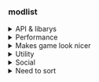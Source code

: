 ### modlist

<details><summary>API & libarys </summary>

Architectury API - https://modrinth.com/mod/architectury-api

Custom Entity Models - https://modrinth.com/mod/cem

DashLoader- https://modrinth.com/mod/dashloader

Fabric API - https://modrinth.com/mod/fabric-api

Fabric Language Kotlin - https://modrinth.com/mod/fabric-language-kotlin

Forge Config API Port - https://modrinth.com/mod/forge-config-api-port

MagicLib - https://modrinth.com/mod/magiclib

Main Menu Credits - https://modrinth.com/mod/main-menu-credits

Puzzle - https://modrinth.com/mod/puzzle

YetAnotherConfigLib - https://modrinth.com/mod/yacl

</details>

<details><summary>Performance</summary>

Audio Engine Tweaks - https://modrinth.com/mod/audio-engine-tweaks

Concurrent Chunk Management Engine (Fabric) - https://modrinth.com/mod/c2me-fabric

Cull Less Leaves - https://modrinth.com/mod/cull-less-leaves

Debugify - https://modrinth.com/mod/debugify

Dynamic FPS - https://modrinth.com/mod/dynamic-fps

Entity Collision FPS Fix - https://modrinth.com/mod/entity-collision-fps-fix

EntityCulling - https://modrinth.com/mod/entityculling

Exordium - https://modrinth.com/mod/exordium

FastAnim - https://modrinth.com/mod/fastanim

Fastload - https://modrinth.com/mod/fastload

ImmediatelyFast - https://modrinth.com/mod/immediatelyfast]"

Indium - https://modrinth.com/mod/indium

Language Reload - https://modrinth.com/mod/language-reload

LazyDFU - https://modrinth.com/mod/lazydfu

Lithium - https://modrinth.com/mod/lithium

Memory Leak Fix - https://modrinth.com/mod/memoryleakfix

More Culling - https://modrinth.com/mod/moreculling

Noxesium - https://modrinth.com/mod/noxesium

Raknetify - https://modrinth.com/mod/raknetify

Raknetify - https://modrinth.com/mod/raknetify

Smooth Boot (Fabric) - https://modrinth.com/mod/smoothboot-fabric

Sodium - https://modrinth.com/mod/sodium

Starlight (Fabric) - https://modrinth.com/mod/starlight

</details>

<details><summary>Makes game look nicer</summary>

3D Skin Layers - https://modrinth.com/mod/3dskinlayers

Advanced Tooltips - https://modrinth.com/mod/advanced-tooltips

Animatica - https://modrinth.com/mod/animatica

Charmonium - https://modrinth.com/mod/charmonium

Colormatic - https://modrinth.com/mod/colormatic

Continuity - https://modrinth.com/mod/continuity

Drip Sounds (Fabric) - https://modrinth.com/mod/dripsounds-fabric

Entity Texture Features - https://modrinth.com/mod/entitytexturefeatures

Falling Leaves - https://modrinth.com/mod/fallingleaves

Iris Shaders - https://modrinth.com/mod/iris

LambDynamicLights - https://modrinth.com/mod/lambdynamiclights

LambdaBetterGrass - https://modrinth.com/mod/lambdabettergrass

OptiGUI - https://modrinth.com/mod/optigui

Presence Footsteps - https://modrinth.com/mod/presence-footsteps

Visuality - https://modrinth.com/mod/visuality

Wavey Capes - https://modrinth.com/mod/wavey-capes]"

</details>


<details><summary>Utility</summary>

AdvancementInfo - https://modrinth.com/mod/advancementinfo

AntiGhost - https://modrinth.com/mod/antighost

Better Mount HUD - https://modrinth.com/mod/better-mount-hud

Better Recipe Book - https://modrinth.com/mod/brb

BetterF3 - https://modrinth.com/mod/betterf3

Borderless Mining - https://modrinth.com/mod/borderless-mining

CIT Resewn - https://modrinth.com/mod/cit-resewn

Capes - https://modrinth.com/mod/capes

ChestTracker - https://modrinth.com/mod/chest-tracker

Chunky - https://modrinth.com/mod/chunky

ClickThrough - https://modrinth.com/mod/clickthrough

Don't Clear Chat History - https://modrinth.com/mod/dcch

Enhanced Block Entities - https://modrinth.com/mod/ebe

Fabrishot - https://modrinth.com/mod/fabrishot

FerriteCore - https://modrinth.com/mod/ferrite-core

Gamma Utils - https://modrinth.com/mod/gamma-utils

Isometric Renders - https://modrinth.com/mod/isometric-renders

Item Model Fix - https://modrinth.com/mod/item-model-fix

MidnightControls - https://modrinth.com/mod/midnightcontrols

Mixin Conflict Helper - https://modrinth.com/mod/mixin-conflict-helper

Mod Menu - https://modrinth.com/mod/modmenu

Mouse Tweaks - https://modrinth.com/mod/mouse-tweaks

NBT Tooltip - https://modrinth.com/mod/nbttooltip

Not Enough Crashes - https://modrinth.com/mod/notenoughcrashes

Reese's Sodium Options - https://modrinth.com/mod/reeses-sodium-options

ReplayMod - https://modrinth.com/mod/replaymod

Sodium Extra - https://modrinth.com/mod/sodium-extra

Sound Physics Remastered - https://modrinth.com/mod/sound-physics-remastered

Stendhal - https://modrinth.com/mod/stendhal

Too Many Players - https://modrinth.com/mod/tmp

ToolTipFix - https://modrinth.com/mod/tooltipfix

TweakerMore - https://modrinth.com/mod/tweakermore

Your Options Shall Be Respected (YOSBR) - https://modrinth.com/mod/yosbr]"

Zoomify - https://modrinth.com/mod/zoomify

spark - https://modrinth.com/mod/spark

</details>


<details><summary>Social</summary>


MoreChatHistory - https://modrinth.com/mod/morechathistory

No Chat Reports - https://modrinth.com/mod/no-chat-reports

Plasmo Voice - https://modrinth.com/mod/plasmo-voice]"

</details>

<details><summary>Need to sort</summary>

litematica

malilib

minihud

oh-my-minecraft-client

tweakeroo

worldedit

xaeros-minimap-fair-play-edition

xaeros-world-map



https://modrinth.com/mod/too-many-binds

https://modrinth.com/mod/keybinds

https://modrinth.com/mod/sort

https://modrinth.com/mod/amecs

https://modrinth.com/mod/simple-discord-rpc/

https://modrinth.com/mod/appleskin

https://modrinth.com/mod/nbt-editor


https://modrinth.com/mod/advancedchatcore

https://modrinth.com/mod/advancedchathud

https://modrinth.com/mod/advancedchatbox

https://modrinth.com/mod/chat-coords

https://modrinth.com/mod/command-block-ide


https://modrinth.com/mod/shared-resources (optinal)
</details>